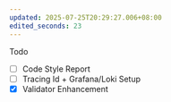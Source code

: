 ```yaml
---
updated: 2025-07-25T20:29:27.006+08:00
edited_seconds: 23
---
```

Todo
- [ ] Code Style Report
- [ ] Tracing Id + Grafana/Loki Setup
- [x] Validator Enhancement